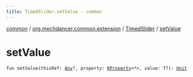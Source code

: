 ```yaml
---
title: TimedSlider.setValue - common
---
```


[common](../../index.html) / [org.mechdancer.common.extension](../index.html) / [TimedSlider](index.html) / [setValue](./set-value.html)

# setValue

`fun setValue(thisRef: `[`Any`](https://kotlinlang.org/api/latest/jvm/stdlib/kotlin/-any/index.html)`?, property: `[`KProperty`](https://kotlinlang.org/api/latest/jvm/stdlib/kotlin.reflect/-k-property/index.html)`<*>, value: T?): `[`Unit`](https://kotlinlang.org/api/latest/jvm/stdlib/kotlin/-unit/index.html)